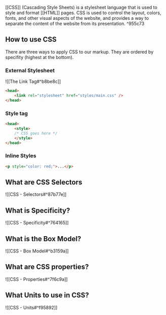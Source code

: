 [[CSS]] (Cascading Style Sheets) is a stylesheet language that is used to style and format [[HTML]] pages. CSS is used to control the layout, colors, fonts, and other visual aspects of the website, and provides a way to separate the content of the website from its presentation. ^955c73

## How to use CSS

There are three ways to apply CSS to our markup. They are ordered by specifity (highest at the bottom).

### External Stylesheet

![[The Link Tag#^b8be8c]]

```html
<head>
	<link rel="stylesheet" href="styles/main.css" />
</head>
```

### Style tag

```html
<head>
	<style>
	/* CSS goes here */
	</style>
</head>
```

### Inline Styles

```html
<p style="color: red;">...</p>
```

## What are CSS Selectors

![[CSS - Selectors#^87b77e]]

## What is Specificity?

![[CSS - Specificity#^764165]]

## What is the Box Model?

![[CSS - Box Model#^b3159a]]


## What are CSS properties?

![[CSS - Properties#^7f6c9a]]

## What Units to use in CSS?

![[CSS - Units#^f95892]]
